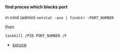 
#### find proces which blocks port 
in cmd (admin)
`netstat -ano | findstr :PORT_NUMBER`

then 

`taskkill /PID PORT_NUMBER /F`
- [soruce](https://stackoverflow.com/questions/39632667/how-do-i-kill-the-process-currently-using-a-port-on-localhost-in-windows)